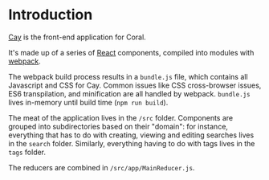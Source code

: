 # Introduction

[Cay](https://github.com/coralproject/cay) is the front-end application for Coral.

It's made up of a series of [React](https://facebook.github.io/react/) components, compiled into modules with [webpack](http://webpack.github.io/).

The webpack build process results in a `bundle.js` file, which contains all Javascript and CSS for Cay. Common issues like CSS cross-browser issues, ES6 transpilation, and minification are all handled by webpack. `bundle.js` lives in-memory until build time (`npm run build`).

The meat of the application lives in the `/src` folder. Components are grouped into subdirectories based on their "domain": for instance, everything that has to do with creating, viewing and editing searches lives in the `search` folder. Similarly, everything having to do with tags lives in the `tags` folder.

The reducers are combined in `/src/app/MainReducer.js`.

